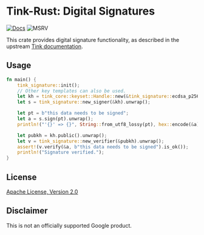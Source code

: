 # Tink-Rust: Digital Signatures

[![Docs](https://img.shields.io/badge/docs-rust-brightgreen?style=for-the-badge)](https://docs.rs/tink-signature)
![MSRV](https://img.shields.io/badge/rustc-1.49+-yellow?style=for-the-badge)

This crate provides digital signature functionality, as described in the upstream
[Tink documentation](https://github.com/google/tink/blob/master/docs/PRIMITIVES.md#digital-signatures).

## Usage

<!-- prettier-ignore-start -->
[embedmd]:# (../examples/signature/src/main.rs Rust /fn main/ /^}/)
```Rust
fn main() {
    tink_signature::init();
    // Other key templates can also be used.
    let kh = tink_core::keyset::Handle::new(&tink_signature::ecdsa_p256_key_template()).unwrap();
    let s = tink_signature::new_signer(&kh).unwrap();

    let pt = b"this data needs to be signed";
    let a = s.sign(pt).unwrap();
    println!("'{}' => {}", String::from_utf8_lossy(pt), hex::encode(&a));

    let pubkh = kh.public().unwrap();
    let v = tink_signature::new_verifier(&pubkh).unwrap();
    assert!(v.verify(&a, b"this data needs to be signed").is_ok());
    println!("Signature verified.");
}
```
<!-- prettier-ignore-end -->

## License

[Apache License, Version 2.0](http://www.apache.org/licenses/LICENSE-2.0)

## Disclaimer

This is not an officially supported Google product.
